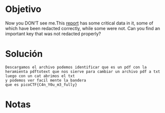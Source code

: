 
# Objetivo 
Now you DON’T see me.This [report](https://artifacts.picoctf.net/c/84/Financial_Report_for_ABC_Labs.pdf) has some critical data in it, some of which have been redacted correctly, while some were not. Can you find an important key that was not redacted properly?

# Solución 
```
Descargamos el archivo podemos identificar que es un pdf con la heramienta pdftotext que nos sierve para cambiar un archivo pdf a txt 
luego con un cat abrimos el txt 
y podemos ver facil mente la bandera 
que es picoCTF{C4n_Y0u_m3_fully}
```
# Notas 

